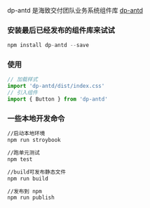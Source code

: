 


dp-antd 是海致交付团队业务系统组件库
[dp-antd](https://git.haizhi.com/delivery/digital-police/dp-antd)


### 安装最后已经发布的组件库来试试

~~~javascript
npm install dp-antd --save
~~~

### 使用

~~~javascript
// 加载样式
import 'dp-antd/dist/index.css'
// 引入组件
import { Button } from 'dp-antd'
~~~


### 一些本地开发命令

~~~bash
//启动本地环境
npm run stroybook

//跑单元测试
npm test

//build可发布静态文件
npm run build

//发布到 npm
npm run publish
~~~